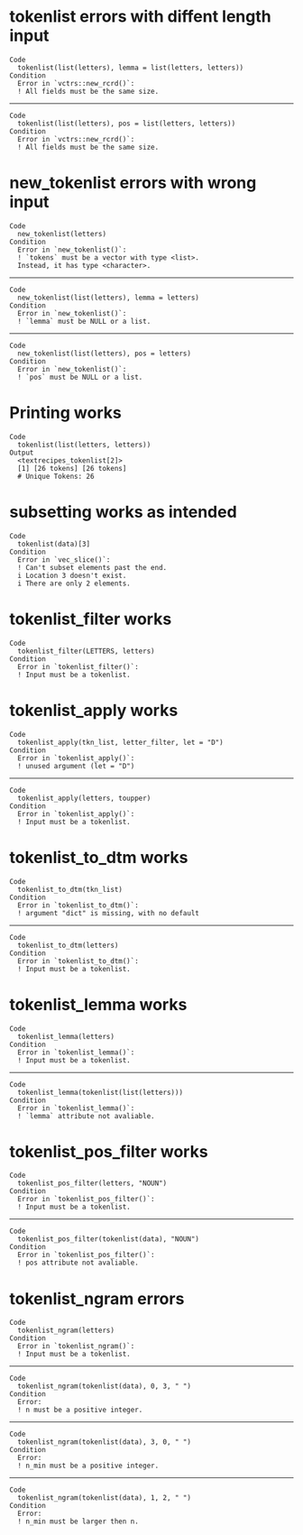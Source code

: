 # tokenlist errors with diffent length input

    Code
      tokenlist(list(letters), lemma = list(letters, letters))
    Condition
      Error in `vctrs::new_rcrd()`:
      ! All fields must be the same size.

---

    Code
      tokenlist(list(letters), pos = list(letters, letters))
    Condition
      Error in `vctrs::new_rcrd()`:
      ! All fields must be the same size.

# new_tokenlist errors with wrong input

    Code
      new_tokenlist(letters)
    Condition
      Error in `new_tokenlist()`:
      ! `tokens` must be a vector with type <list>.
      Instead, it has type <character>.

---

    Code
      new_tokenlist(list(letters), lemma = letters)
    Condition
      Error in `new_tokenlist()`:
      ! `lemma` must be NULL or a list.

---

    Code
      new_tokenlist(list(letters), pos = letters)
    Condition
      Error in `new_tokenlist()`:
      ! `pos` must be NULL or a list.

# Printing works

    Code
      tokenlist(list(letters, letters))
    Output
      <textrecipes_tokenlist[2]>
      [1] [26 tokens] [26 tokens]
      # Unique Tokens: 26

# subsetting works as intended

    Code
      tokenlist(data)[3]
    Condition
      Error in `vec_slice()`:
      ! Can't subset elements past the end.
      i Location 3 doesn't exist.
      i There are only 2 elements.

# tokenlist_filter works

    Code
      tokenlist_filter(LETTERS, letters)
    Condition
      Error in `tokenlist_filter()`:
      ! Input must be a tokenlist.

# tokenlist_apply works

    Code
      tokenlist_apply(tkn_list, letter_filter, let = "D")
    Condition
      Error in `tokenlist_apply()`:
      ! unused argument (let = "D")

---

    Code
      tokenlist_apply(letters, toupper)
    Condition
      Error in `tokenlist_apply()`:
      ! Input must be a tokenlist.

# tokenlist_to_dtm works

    Code
      tokenlist_to_dtm(tkn_list)
    Condition
      Error in `tokenlist_to_dtm()`:
      ! argument "dict" is missing, with no default

---

    Code
      tokenlist_to_dtm(letters)
    Condition
      Error in `tokenlist_to_dtm()`:
      ! Input must be a tokenlist.

# tokenlist_lemma works

    Code
      tokenlist_lemma(letters)
    Condition
      Error in `tokenlist_lemma()`:
      ! Input must be a tokenlist.

---

    Code
      tokenlist_lemma(tokenlist(list(letters)))
    Condition
      Error in `tokenlist_lemma()`:
      ! `lemma` attribute not avaliable.

# tokenlist_pos_filter works

    Code
      tokenlist_pos_filter(letters, "NOUN")
    Condition
      Error in `tokenlist_pos_filter()`:
      ! Input must be a tokenlist.

---

    Code
      tokenlist_pos_filter(tokenlist(data), "NOUN")
    Condition
      Error in `tokenlist_pos_filter()`:
      ! pos attribute not avaliable.

# tokenlist_ngram errors

    Code
      tokenlist_ngram(letters)
    Condition
      Error in `tokenlist_ngram()`:
      ! Input must be a tokenlist.

---

    Code
      tokenlist_ngram(tokenlist(data), 0, 3, " ")
    Condition
      Error:
      ! n must be a positive integer.

---

    Code
      tokenlist_ngram(tokenlist(data), 3, 0, " ")
    Condition
      Error:
      ! n_min must be a positive integer.

---

    Code
      tokenlist_ngram(tokenlist(data), 1, 2, " ")
    Condition
      Error:
      ! n_min must be larger then n.

